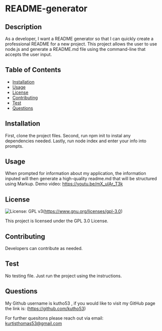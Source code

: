 
  # README-generator

  ## Description 
  As a developer, I want a README generator so that I can quickly create a professional README for a new project. This project allows the user to use node.js and generate a README.md file using the command-line that accepts the user input.

  ## Table of Contents 
  * [Installation](#installation)
  * [Usage](#Usage)
  * [License](#License)
  * [Contributing](#Contributing)
  * [Test](#Test)
  * [Questions](#Questions)
  
  ## Installation 
   First, clone the project files. Second, run npm init to instal any dependencies needed. Lastly, run node index and enter your info into prompts.

  ## Usage
   When prompted for information about my application, the information inputed will then generate a high-quality readme.md that will be structured using Markup.
   Demo video: https://youtu.be/mX_uIAr_T3k

  
  ## License
  ![License: GPL v3](https://img.shields.io/badge/License-GPLv3-blue.svg)(https://www.gnu.org/licenses/gpl-3.0)

  This project is licensed under the GPL 3.0 License.
  

  ## Contributing
  Developers can contribute as needed.

   ## Test
  No testing file. Just run the project using the instructions. 

   ## Questions
  My Github username is kutho53 , if you would like to visit my GitHub page the link is:  (https://github.com/kutho53)
  
  For further quesitons please reach out via email: kurtisthomas53@gmail.com

